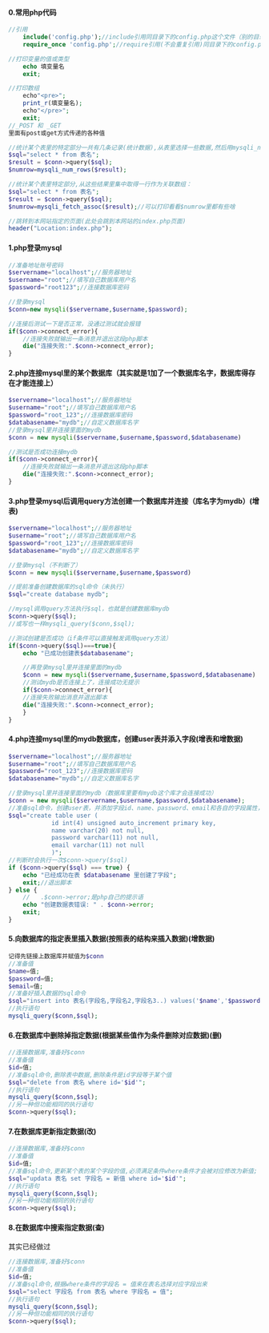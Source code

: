 #### 0.常用php代码
```php
//引用
    include('config.php');//include引用同目录下的config.php这个文件（别的目录要写路径）
    require_once 'config.php';//require引用(不会重复引用)同目录下的config.php这个文件

//打印变量的值或类型
    echo 填变量名
    exit;

//打印数组
    echo"<pre>";
    print_r(填变量名); 
    echo"</pre>";
    exit;
//_POST 和 _GET
里面有post或get方式传递的各种值

//统计某个表里的特定部分一共有几条记录(统计数据),从表里选择一些数据,然后用mysqli_num_rows()方法
$sql="select * from 表名";
$result = $conn->query($sql);
$numrow=mysqli_num_rows($result);

//统计某个表里特定部分,从这些结果里集中取得一行作为关联数组：
$sql="select * from 表名";
$result = $conn->query($sql);
$numrow=mysqli_fetch_assoc($result);//可以打印看看$numrow里都有些啥

//跳转到本网站指定的页面(此处会跳到本网站的index.php页面)
header("Location:index.php");
```




#### 1.php登录mysql
```php
//准备地址账号密码
$servername="localhost";//服务器地址
$username="root";//填写自己数据库用户名
$password="root123";//连接数据库密码

//登录mysql
$conn=new mysqli($servername,$username,$password);

//连接后测试一下是否正常，没通过测试就会报错
if($conn->connect_error){
    //连接失败就输出一条消息并退出这段php脚本
    die("连接失败:".$conn->connect_error);
}
```

#### 2.php连接mysql里的某个数据库（其实就是1加了一个数据库名字，数据库得存在才能连接上）
```php
$servername="localhost";//服务器地址
$username="root";//填写自己数据库用户名
$password="root_123";//连接数据库密码
$databasename="mydb";//自定义数据库名字
//登录mysql里并连接里面的mydb
$conn = new mysqli($servername,$username,$password,$databasename)

//测试是否成功连接mydb
if($conn->connect_error){
    //连接失败就输出一条消息并退出这段php脚本
    die("连接失败:".$conn->connect_error);
}
```

#### 3.php登录mysql后调用query方法创建一个数据库并连接（库名字为mydb）(增表)
```php
$servername="localhost";//服务器地址
$username="root";//填写自己数据库用户名
$password="root_123";//连接数据库密码
$databasename="mydb";//自定义数据库名字

//登录mysql（不判断了）
$conn = new mysqli($servername,$username,$password)

//提前准备创建数据库的sql命令（未执行）
$sql="create database mydb";

//mysql调用query方法执行$sql，也就是创建数据库mydb
$conn->query($sql);
//或写也一样mysqli_query($conn,$sql);

//测试创建是否成功（if条件可以直接触发调用query方法）
if($conn->query($sql)===true){
    echo "已成功创建表$databasename";

    //再登录mysql里并连接里面的mydb
    $conn = new mysqli($servername,$username,$password,$databasename)
    //测试mydb是否连接上了，连接成功无提示
    if($conn->connect_error){
    //连接失败输出消息并退出脚本
    die("连接失败:".$conn->connect_error);
    }
}

```

#### 4.php连接mysql里的mydb数据库，创建user表并添入字段(增表和增数据)
```php
$servername="localhost";//服务器地址
$username="root";//填写自己数据库用户名
$password="root_123";//连接数据库密码
$databasename="mydb";//自定义数据库名字

//登录mysql里并连接里面的mydb（数据库里要有mydb这个库才会连接成功）
$conn = new mysqli($servername,$username,$password,$databasename);
//准备sql命令，创建user表，并添加字段id、name、password、email和各自的字段属性，需要注意id 的属性auto_increment会自增
$sql="create table user (
			id int(4) unsigned auto_increment primary key,
			name varchar(20) not null,
			password varchar(11) not null,
            email varchar(11) not null
            )";
//判断时会执行一次$conn->query($sql)
if ($conn->query($sql) === true) {
    echo "已经成功在表 $databasename 里创建了字段";
    exit;//退出脚本
} else {
    //   .$conn->error;是php自己的提示语
    echo "创建数据表错误: " . $conn->error;
    exit;
}
```

#### 5.向数据库的指定表里插入数据(按照表的结构来插入数据)(增数据)<!-- 思路:连上数据库,收集post发来的表单数据,一一对应执行插入数据填入数据库然后返回首页 -->
```php
记得先链接上数据库并赋值为$conn
//准备值
$name=值;
$password=值;
$email=值;
//准备好插入数据的sql命令
$sql="insert into 表名(字段名,字段名2,字段名3..) values('$name','$password','$email');"
//执行语句
mysqli_query($conn,$sql);
```


#### 6.在数据库中删除掉指定数据(根据某些值作为条件删除对应数据)(删)<!-- 思路:连上数据库,收集跳转时get发来的id网址参数(参数是渲染表格时完成的),执行删除对应数据就行, -->
```php
//连接数据库,准备好$conn
//准备值
$id=值;
//准备sql命令,删除表中数据,删除条件是id字段等于某个值
$sql="delete from 表名 where id='$id'";
//执行语句
mysqli_query($conn,$sql);
//另一种但功能相同的执行语句
$conn->query($sql);
```

#### 7.在数据库更新指定数据(改)<!-- 思路:连上数据库,收集post发来的表单数据,执行插入数据然后返回首页 -->
```php
//连接数据库,准备好$conn
//准备值
$id=值;
//准备sql命令,更新某个表的某个字段的值,必须满足条件where条件才会被对应修改为新值;
$sql="updata 表名 set 字段名 = 新值 where id='$id'";
//执行语句
mysqli_query($conn,$sql);
//另一种但功能相同的执行语句
$conn->query($sql);
```


#### 8.在数据库中搜索指定数据(查)<!-- 思路:连上数据库,收集post发来的表单数据,执行插入数据然后返回首页 -->
其实已经做过
```php
//连接数据库,准备好$conn
//准备值
$id=值;
//准备sql命令,根据where条件的字段名 = 值来在表名选择对应字段出来
$sql="select 字段名 from 表名 where 字段名 = 值";
//执行语句
mysqli_query($conn,$sql);
//另一种但功能相同的执行语句
$conn->query($sql);
```


